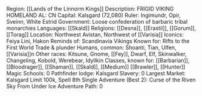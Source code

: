 Region: [[Lands of the
Linnorm Kings]]
Description: FRIGID VIKING 
HOMELAND
AL: CN
Capital: Kalsgard 
(72,080)
Ruler: Ingimundr, Opir, Sveinn,
White Estrid
Government: Loose confederation of 
barbaric tribal monarchies
Languages: [[Skald]]
Religions: [[Desna]], [[Erastil]], [[Gorum]], [[Torag]]
Location: Northwest Avistan, 
Northwest of [[Varisia]]
Iconics: Feiya
Lini, Hakon
Reminds of: Scandinavia
Vikings
Known for: Rifts to the First World
Trade & plunder
Humans, common: Shoanti, Tian, Ulfen, [[Varisia]]n
Other races: Kitsune, Gnome, [[Fey]], Dwarf, Elf, Skinwalker, 
Changeling, Kobold, Werebear, Idyllkin
Classes, known for: [[Barbarian]], [[Bloodrager]], [[Shaman]], [[Skald]], [[Medium]]
[[Brawler]], [[Hunter]]
Magic Schools: 0
Pathfinder lodge: Kalsgard
Slavery: 0
Largest Market: Kalsgard
Limit 100k, Spell 8th
Single Adventure (Best 2): Curse of the Riven Sky 
From Under Ice
Adventure Path: 0
